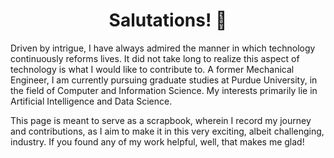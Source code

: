 <h1 style = "text-align: center">Salutations! 👋 </h1>

Driven by intrigue, I have always admired the manner in which technology continuously reforms lives. It did not take long to realize this aspect of technology is what I would like to contribute to. A former Mechanical Engineer, I am currently pursuing graduate studies at Purdue University, in the field of Computer and Information Science. My interests primarily lie in Artificial Intelligence and Data Science.

This page is meant to serve as a scrapbook, wherein I record my journey and contributions, as I aim to make it in this very exciting, albeit challenging, industry. If you found any of my work helpful, well, that makes me glad!


<!---
VivianHenry/VivianHenry is a ✨ special ✨ repository because its `README.md` (this file) appears on your GitHub profile.
You can click the Preview link to take a look at your changes.
--->
